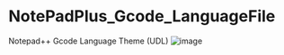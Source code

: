 # NotePadPlus_Gcode_LanguageFile
Notepad++ Gcode Language Theme (UDL)
![image](https://github.com/user-attachments/assets/c8595f87-f9d0-4712-a5f7-6357f8b3ce54)
